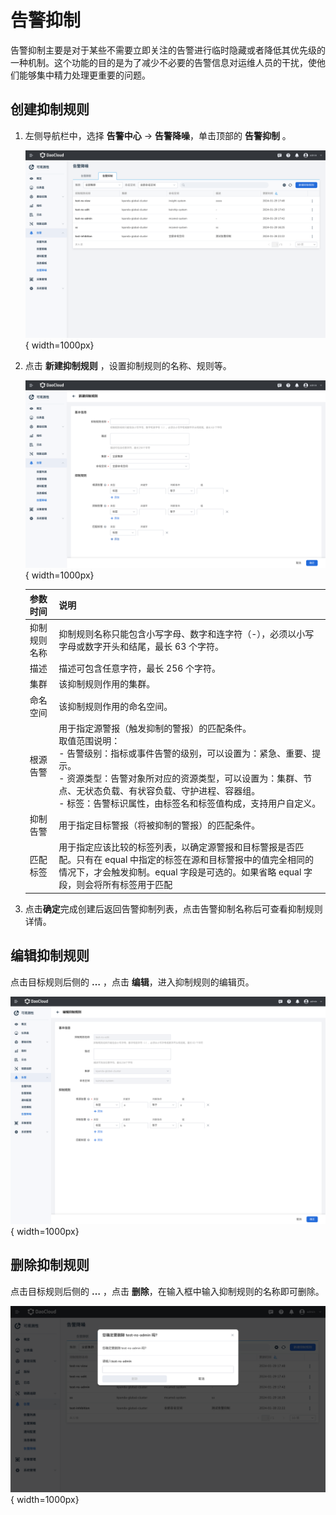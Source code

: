 # 告警抑制

告警抑制主要是对于某些不需要立即关注的告警进行临时隐藏或者降低其优先级的一种机制。这个功能的目的是为了减少不必要的告警信息对运维人员的干扰，使他们能够集中精力处理更重要的问题。

## 创建抑制规则

1. 左侧导航栏中，选择 **告警中心** -> **告警降噪**，单击顶部的 **告警抑制** 。

    ![告警抑制](../../images/inhibition01.png){ width=1000px}

2. 点击 **新建抑制规则** ，设置抑制规则的名称、规则等。

    ![告警抑制](../../images/inhibition02.png){ width=1000px}

    | 参数时间 | 说明 |
    | ---- | ---- |
    | 抑制规则名称 | 抑制规则名称只能包含小写字母、数字和连字符（-），必须以小写字母或数字开头和结尾，最长 63 个字符。 |
    | 描述 | 描述可包含任意字符，最长 256 个字符。 |
    | 集群 | 该抑制规则作用的集群。 |
    | 命名空间 | 该抑制规则作用的命名空间。 |
    | 根源告警 | 用于指定源警报（触发抑制的警报）的匹配条件。<br />取值范围说明：<br /> - 告警级别：指标或事件告警的级别，可以设置为：紧急、重要、提示。<br /> - 资源类型：告警对象所对应的资源类型，可以设置为：集群、节点、无状态负载、有状容负载、守护进程、容器组。<br /> - 标签：告警标识属性，由标签名和标签值构成，支持用户自定义。 |
    | 抑制告警 | 用于指定目标警报（将被抑制的警报）的匹配条件。 |
    | 匹配标签 | 用于指定应该比较的标签列表，以确定源警报和目标警报是否匹配。只有在 equal 中指定的标签在源和目标警报中的值完全相同的情况下，才会触发抑制。equal 字段是可选的。如果省略 equal 字段，则会将所有标签用于匹配 |

3. 点击**确定**完成创建后返回告警抑制列表，点击告警抑制名称后可查看抑制规则详情。

## 编辑抑制规则

点击目标规则后侧的 **…** ，点击 **编辑**，进入抑制规则的编辑页。

![告警抑制](../../images/inhibition03.png){ width=1000px}

## 删除抑制规则

点击目标规则后侧的 **…** ，点击 **删除**，在输入框中输入抑制规则的名称即可删除。

![告警抑制](../../images/inhibition04.png){ width=1000px}
